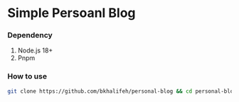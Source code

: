 # Simple Persoanl Blog

### Dependency
1) Node.js 18+
2) Pnpm

### How to use

```bash
git clone https://github.com/bkhalifeh/personal-blog && cd personal-blog && /usr/bin/bash install && pnpm run start
```
